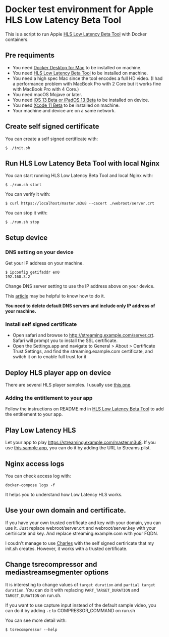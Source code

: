 # Docker test environment for Apple HLS Low Latency Beta Tool

This is a script to run Apple [HLS Low Latency Beta Tool](https://developer.apple.com/download/more/?=hls) with Docker containers.

## Pre requiments
+ You need [Docker Desktop for Mac](https://docs.docker.com/docker-for-mac/) to be installed on machine.
+ You need [HLS Low Latency Beta Tool](https://developer.apple.com/download/more/?=hls) to be installed on machine.
+ You need a high spec Mac since the tool encodes a full HD video. (I had a performance problem with MacBook Pro with 2 Core but it works fine with MacBook Pro with 4 Core.)
+ You need macOS Mojave or later.
+ You need [iOS 13 Beta or iPadOS 13 Beta](https://developer.apple.com/documentation/ios_ipados_release_notes) to be installed on device.
+ You need [Xcode 11 Beta](https://developer.apple.com/documentation/xcode_release_notes/) to be installed on machine.
+ Your machine and device are on a same network.

## Create self signed certificate
You can create a self signed certificate with:
```
$ ./init.sh
```

## Run HLS Low Latency Beta Tool with local Nginx
You can start running HLS Low Latency Beta Tool and local Nginx with:
```
$ ./run.sh start
```

You can verify it with:
```
$ curl https://localhost/master.m3u8 --cacert ./webroot/server.crt
```

You can stop it with:
```
$ ./run.sh stop
```

## Setup device

### DNS setting on your device
Get your IP address on your machine.
```
$ ipconfig getifaddr en0
192.168.3.2
```

Change DNS server setting to use the IP address above on your device.

This [article](https://appleinsider.com/articles/18/04/22/how-to-change-the-dns-server-used-by-your-iphone-and-ipad) may be helpful to know how to do it.

**You need to delete default DNS servers and include only IP address of your machine.**

### Install self signed certificate
+ Open safari and browse to http://streaming.example.com/server.crt. Safari will prompt you to install the SSL certificate.
+ Open the Settings.app and navigate to General > About > Certificate Trust Settings, and find the streaming.example.com certificate, and switch it on to enable full trust for it

## Deploy HLS player app on device

There are several HLS player samples. I usually use [this one](https://developer.apple.com/documentation/avfoundation/media_assets_playback_and_editing/using_avfoundation_to_play_and_persist_http_live_streams).

### Adding the entitlement to your app
Follow the instructions on README.md in [HLS Low Latency Beta Tool](https://developer.apple.com/download/more/?=hls) to add the entitlement to your app.

## Play Low Latency HLS
Let your app to play https://streaming.example.com/master.m3u8.
If you use [this sample app](https://developer.apple.com/documentation/avfoundation/media_assets_playback_and_editing/using_avfoundation_to_play_and_persist_http_live_streams), you can do it by adding the URL to Streams.plist.

## Nginx access logs
You can check access log with:
```
docker-compose logs -f
```
It helps you to understand how Low Latency HLS works.

## Use your own domain and certificate.
If you have your own trusted certificate and key with your domain, you can use it.
Just replace webroot/server.crt and webroot/server.key with your certiricate and key.
And replace streaming.example.com with your FQDN.

I coudn't manage to use [Charles](https://www.charlesproxy.com/) with the self signed certiricate that my init.sh creates. However, it works with a trusted certificate.

## Change tsrecompressor and mediastreamsegmenter options
It is interesting to change values of `target duration` and `partial target duration`. You can do it with replacing `PART_TARGET_DURATION` and `TARGET_DURATION` on run.sh.

If you want to use capture input instead of the default sample video, you can do it by adding `-c` to COMPRESSOR_COMMAND on run.sh

You can see more detail with:
```
$ tsrecompressor --help
```